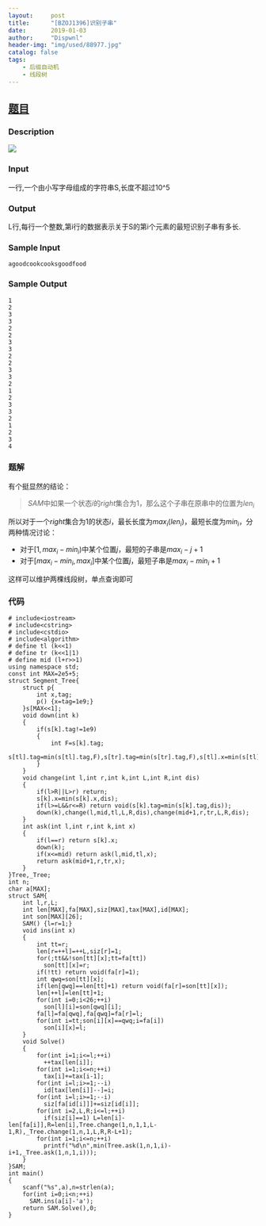 ```yaml
---
layout:     post
title:      "[BZOJ1396]识别子串"
date:       2019-01-03
author:     "Dispwnl"
header-img: "img/used/88977.jpg"
catalog: false
tags:
    - 后缀自动机
    - 线段树
---
```

## [题目](https://lydsy.com/JudgeOnline/problem.php?id=1396)
### Description
![](https://lydsy.com/JudgeOnline/images/1396.jpg)

### Input
一行,一个由小写字母组成的字符串S,长度不超过10^5
### Output
L行,每行一个整数,第i行的数据表示关于S的第i个元素的最短识别子串有多长.
### Sample Input
```plain
agoodcookcooksgoodfood
```
### Sample Output
```plain
1
2
3
3
2
2
3
3
2
2
3
3
2
1
2
3
3
2
1
2
3
4
```
### 题解
有个挺显然的结论：
> $SAM$中如果一个状态$i$的$right$集合为$1$，那么这个子串在原串中的位置为$len_i$

所以对于一个$right$集合为$1$的状态$i$，最长长度为$max_i(len_i)$，最短长度为$min_i$，分两种情况讨论：

- 对于$[1,max_i-min_i)$中某个位置$j$，最短的子串是$max_i-j+1$
- 对于$[max_i-min_i,max_i]$中某个位置$j$，最短子串是$max_i-min_i+1$

这样可以维护两棵线段树，单点查询即可

### 代码
```
# include<iostream>
# include<cstring>
# include<cstdio>
# include<algorithm>
# define tl (k<<1)
# define tr (k<<1|1)
# define mid (l+r>>1) 
using namespace std;
const int MAX=2e5+5;
struct Segment_Tree{
	struct p{
		int x,tag;
		p() {x=tag=1e9;}
	}s[MAX<<1];
	void down(int k)
	{
		if(s[k].tag!=1e9)
		{
			int F=s[k].tag;
			s[tl].tag=min(s[tl].tag,F),s[tr].tag=min(s[tr].tag,F),s[tl].x=min(s[tl].x,F),s[tr].x=min(s[tr].x,F);
		}
	}
	void change(int l,int r,int k,int L,int R,int dis)
	{
		if(l>R||L>r) return;
		s[k].x=min(s[k].x,dis);
		if(l>=L&&r<=R) return void(s[k].tag=min(s[k].tag,dis));
		down(k),change(l,mid,tl,L,R,dis),change(mid+1,r,tr,L,R,dis);
	}
	int ask(int l,int r,int k,int x)
	{
		if(l==r) return s[k].x;
		down(k);
		if(x<=mid) return ask(l,mid,tl,x);
		return ask(mid+1,r,tr,x);
	}
}Tree,_Tree;
int n;
char a[MAX];
struct SAM{
	int l,r,L;
	int len[MAX],fa[MAX],siz[MAX],tax[MAX],id[MAX];
	int son[MAX][26];
	SAM() {l=r=1;}
	void ins(int x)
	{
		int tt=r;
		len[r=++l]=++L,siz[r]=1;
		for(;tt&&!son[tt][x];tt=fa[tt])
		  son[tt][x]=r;
		if(!tt) return void(fa[r]=1);
		int qwq=son[tt][x];
		if(len[qwq]==len[tt]+1) return void(fa[r]=son[tt][x]);
		len[++l]=len[tt]+1;
		for(int i=0;i<26;++i)
		  son[l][i]=son[qwq][i];
		fa[l]=fa[qwq],fa[qwq]=fa[r]=l;
		for(int i=tt;son[i][x]==qwq;i=fa[i])
		  son[i][x]=l;
	}
	void Solve()
	{
		for(int i=1;i<=l;++i)
		  ++tax[len[i]];
		for(int i=1;i<=n;++i)
		  tax[i]+=tax[i-1];
		for(int i=l;i>=1;--i)
		  id[tax[len[i]]--]=i;
		for(int i=l;i>=1;--i)
		  siz[fa[id[i]]]+=siz[id[i]];
		for(int i=2,L,R;i<=l;++i)
		  if(siz[i]==1) L=len[i]-len[fa[i]],R=len[i],Tree.change(1,n,1,1,L-1,R),_Tree.change(1,n,1,L,R,R-L+1);
		for(int i=1;i<=n;++i)
		  printf("%d\n",min(Tree.ask(1,n,1,i)-i+1,_Tree.ask(1,n,1,i)));
	}
}SAM;
int main()
{
	scanf("%s",a),n=strlen(a);
	for(int i=0;i<n;++i)
	  SAM.ins(a[i]-'a');
	return SAM.Solve(),0;
}
```
